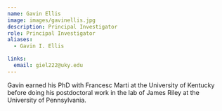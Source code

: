 ```yaml
---
name: Gavin Ellis
image: images/gavinellis.jpg
description: Principal Investigator
role: Principal Investigator
aliases:
  - Gavin I. Ellis

links:
  email: giel222@uky.edu
---
```


Gavin earned his PhD with Francesc Marti at the University of Kentucky before doing his postdoctoral work in the lab of James Riley at the University of Pennsylvania.
